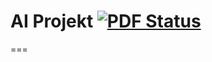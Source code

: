 # AI Projekt [![PDF Status](https://www.sharelatex.com/github/repos/kRITZCREEK/ai-projekt/builds/latest/badge.svg)](https://www.sharelatex.com/github/repos/kRITZCREEK/ai-projekt/builds/latest/output.pdf)
===
